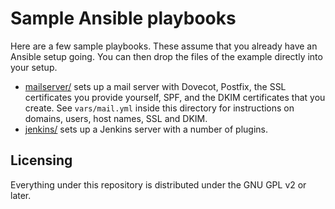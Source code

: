 Sample Ansible playbooks
============================================

Here are a few sample playbooks.  These assume that you already have an
Ansible setup going.  You can then drop the files of the example
directly into your setup.

* [mailserver/](mailserver/) sets up a mail server with Dovecot, Postfix,
   the SSL certificates you provide yourself, SPF, and the DKIM
   certificates that you create.  See `vars/mail.yml` inside this
   directory for instructions on domains, users, host names,
   SSL and DKIM.
* [jenkins/](jenkins/) sets up a Jenkins server with a number of plugins.

Licensing
---------

Everything under this repository is distributed under the GNU GPL v2
or later.
